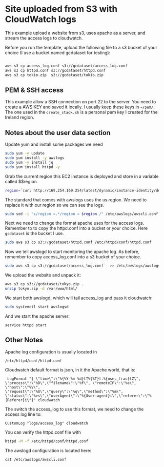 # Site uploaded from S3 with CloudWatch logs

This example upload a website from s3, uses apache as a server, 
and stream the access logs to cloudwatch.

Before you run the template, upload the following file to a s3 bucket of
your choice (I use a bucket named gcdataset for testing):

```bash

aws s3 cp access_log.conf s3://gcdataset/access_log.conf
aws s3 cp httpd.conf s3://gcdataset/httpd.conf
aws s3 cp tokio.zip  s3://gcdataset/tokio.zip
```

## PEM & SSH access
This example allow a SSH connection on port 22 to the server. You
need to create a AWS KEY and saved it locally. I usually keep these
keys in `~/pem/`. The one used in the `create_stack.sh` is a personal
pem key I created for the Ireland region.


## Notes about the user data section

Update yum and install some packages we need
```bash
sudo yum -y update
sudo yum install -y awslogs
sudo yum -y install jq
sudo yum install httpd -y
```

Grab the current region this EC2 instance is deployed and store in a variable called $$region
```bash
region=`curl http://169.254.169.254/latest/dynamic/instance-identity/document | jq -r .region`
```

The standard that comes with awslogs uses the us region. We need to replace it with our
region so we can see the logs.
```bash
sudo sed -i "s/region =.*/region = $region /" /etc/awslogs/awscli.conf
```

Next we need to change the format apache uses for the access logs. Remember to 
to copy the httpd.conf into a bucket or your choice. Here `gcdataset` is 
the bucket I use.
```bash
sudo aws s3 cp s3://gcdataset/httpd.conf /etc/httpd/conf/httpd.conf
```

Now we tell awslogd to start monitoring the apache log. As before, remember to 
copy access_log.conf into a s3 bucket of your choice.
```bash
sudo aws s3 cp s3://gcdataset/access_log.conf - >> /etc/awslogs/awslogs.conf
```

We upload the website and unpack it:
```bash
aws s3 cp s3://gcdataset/tokyo.zip .
unzip tokyo.zip -d /var/www/html/
```

We start both awslogd, which will tail access_log and pass it cloudwatch:
```bash
sudo systemctl start awslogsd
```

And we start the apache server:
```
service httpd start
```


## Other Notes


Apache log configuration is usually located in

```
/etc/httpd/conf/httpd.conf
```

Cloudwatch default format is json, in it the Apache world, that is: 
```
 LogFormat "{ \"time\":\"%{%Y-%m-%d}tT%{%T}t.%{msec_frac}tZ\", \"process\":\"%D\",\"filename\":\"%f\", \"remoteIP\":\"%a\", \"host\":\"%V\", \"request\":\"%U\",\"query\":\"%q\",\"method\":\"%m\", \"status\":\"%>s\",\"userAgent\":\"%{User-agent}i\",\"referer\":\"%{Referer}i\"}" cloudwatch
```

The switch the access_log to use this format, we need to change the access log line to:
```
CustomLog "logs/access_log" cloudwatch
```

You can verify the httpd.conf file with
```bash 
httpd -M -f /etc/httpd/conf/httpd.conf
```

The awslogd configuration is located here:
```
cat /etc/awslogs/awscli.conf
```